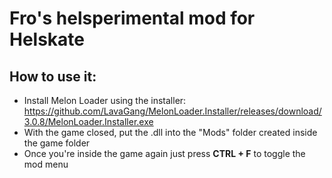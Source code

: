 # Fro's helsperimental mod for Helskate

## How to use it:
- Install Melon Loader using the installer: https://github.com/LavaGang/MelonLoader.Installer/releases/download/3.0.8/MelonLoader.Installer.exe
- With the game closed, put the .dll into the "Mods" folder created inside the game folder
- Once you're inside the game again just press **CTRL + F** to toggle the mod menu
